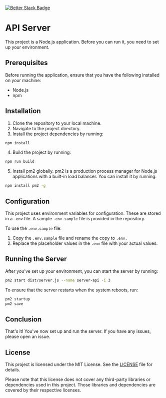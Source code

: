 [![Better Stack Badge](https://uptime.betterstack.com/status-badges/v1/monitor/wm9t.svg)](https://status.langx.io)

# API Server

This project is a Node.js application. Before you can run it, you need to set up your environment.

## Prerequisites

Before running the application, ensure that you have the following installed on your machine:

- Node.js
- npm

## Installation

1. Clone the repository to your local machine.
2. Navigate to the project directory.
3. Install the project dependencies by running:

```sh
npm install
```

4. Build the project by running:

```sh
npm run build
```

5. Install pm2 globally. pm2 is a production process manager for Node.js applications with a built-in load balancer. You can install it by running:

```sh
npm install pm2 -g
```

## Configuration

This project uses environment variables for configuration. These are stored in a `.env` file. A sample `.env.sample` file is provided in the repository.

To use the `.env.sample` file:

1. Copy the `.env.sample` file and rename the copy to `.env.`
2. Replace the placeholder values in the `.env` file with your actual values.

## Running the Server

After you've set up your environment, you can start the server by running:

```sh
pm2 start dist/server.js --name server-api -i 3
```

To ensure that the server restarts when the system reboots, run:

```sh
pm2 startup
pm2 save
```

## Conclusion

That's it! You've now set up and run the server. If you have any issues, please open an issue.

## License

This project is licensed under the MIT License. See the [LICENSE](./LICENSE) file for details.

Please note that this license does not cover any third-party libraries or dependencies used in this project. Those libraries and dependencies are covered by their respective licenses.
